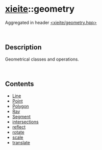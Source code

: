 # [xieite](./xieite.md)\:\:geometry
Aggregated in header [<xieite/geometry.hpp>](../include/xieite/geometry.hpp)

&nbsp;

## Description
Geometrical classes and operations.

&nbsp;

## Contents
- [Line](./geometry/Line.md)
- [Point](./geometry/Point.md)
- [Polygon](./geometry/Polygon.md)
- [Ray](./geometry/Ray.md)
- [Segment](./geometry/Segment.md)
- [intersections](./geometry/intersections.md)
- [reflect](./geometry/reflect.md)
- [rotate](./geometry/rotate.md)
- [scale](./geometry/scale.md)
- [translate](./geometry/translate.md)
